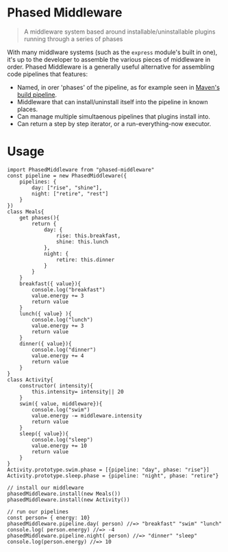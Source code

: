 # Phased Middleware

> A middleware system based around installable/uninstallable plugins running through a series of phases

With many middlware systems (such as the `express` module's built in one), it's up to the developer to assemble the various pieces of middleware in order. Phased Middleware is a generally useful alternative for assembling code pipelines that features:
* Named, in orer 'phases' of the pipeline, as for example seen in [Maven's build pipeline](https://maven.apache.org/guides/introduction/introduction-to-the-lifecycle.html#Build_Lifecycle_Basics).
* Middleware that can install/uninstall itself into the pipeline in known places.
* Can manage multiple simultaenous pipelines that plugins install into.
* Can return a step by step iterator, or a run-everything-now executor.

# Usage

```
import PhasedMiddleware from "phased-middleware"
const pipeline = new PhasedMiddleware({
	pipelines: {
		day: ["rise", "shine"],
		night: ["retire", "rest"]
	}
})
class Meals{
	get phases(){
		return {
			day: {
				rise: this.breakfast,
				shine: this.lunch
			},
			night: {
				retire: this.dinner
			}
		}
	}
	breakfast({ value}){
		console.log("breakfast")
		value.energy += 3
		return value
	}
	lunch({ value} ){
		console.log("lunch")
		value.energy += 3
		return value
	}
	dinner({ value}){
		console.log("dinner")
		value.energy += 4
		return value
	}
}
class Activity{
	constructor( intensity){
		this.intensity= intensity|| 20
	}
	swim({ value, middleware}){
		console.log("swim")
		value.energy -= middleware.intensity
		return value
	}
	sleep({ value}){
		console.log("sleep")
		value.energy += 10
		return value
	}
}
Activity.prototype.swim.phase = [{pipeline: "day", phase: "rise"}]
Activity.prototype.sleep.phase = {pipeline: "night", phase: "retire"}

// install our middleware
phasedMiddleware.install(new Meals())
phasedMiddleware.install(new Activity())

// run our pipelines
const person= { energy: 10}
phasedMiddleware.pipeline.day( person) //=> "breakfast" "swim" "lunch"
console.log( person.energy) //=> -4
phasedMiddleware.pipeline.night( person) //=> "dinner" "sleep"
console.log(person.energy) //=> 10
```
